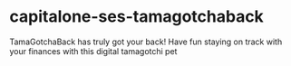 # capitalone-ses-tamagotchaback

TamaGotchaBack has truly got your back! Have fun staying on track with your finances with this digital tamagotchi pet
